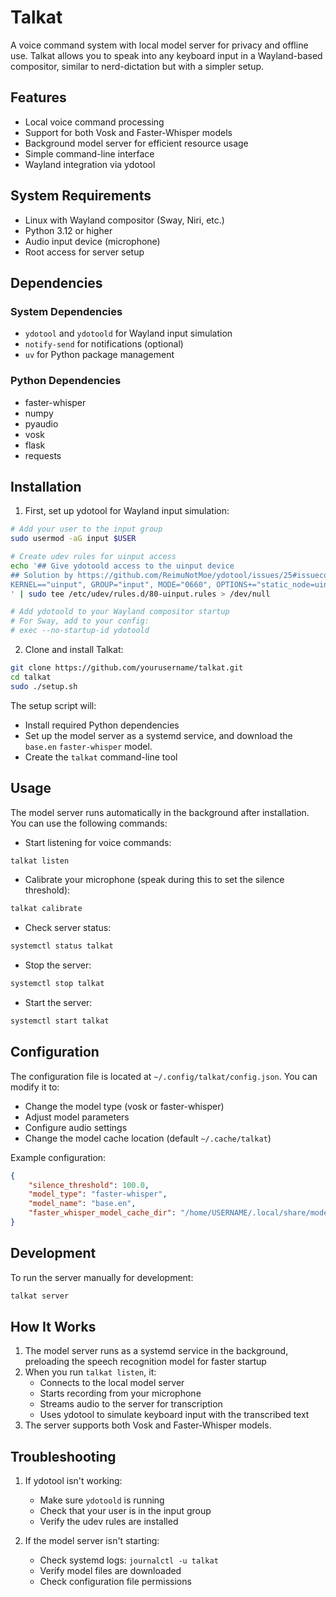 # Talkat

A voice command system with local model server for privacy and offline use. Talkat allows you to speak into any keyboard input in a Wayland-based compositor, similar to nerd-dictation but with a simpler setup.

## Features

- Local voice command processing
- Support for both Vosk and Faster-Whisper models
- Background model server for efficient resource usage
- Simple command-line interface
- Wayland integration via ydotool

## System Requirements

- Linux with Wayland compositor (Sway, Niri, etc.)
- Python 3.12 or higher
- Audio input device (microphone)
- Root access for server setup

## Dependencies

### System Dependencies
- `ydotool` and `ydotoold` for Wayland input simulation
- `notify-send` for notifications (optional)
- `uv` for Python package management

### Python Dependencies
- faster-whisper
- numpy
- pyaudio
- vosk
- flask
- requests

## Installation

1. First, set up ydotool for Wayland input simulation:
```bash
# Add your user to the input group
sudo usermod -aG input $USER

# Create udev rules for uinput access
echo '## Give ydotoold access to the uinput device
## Solution by https://github.com/ReimuNotMoe/ydotool/issues/25#issuecomment-535842993
KERNEL=="uinput", GROUP="input", MODE="0660", OPTIONS+="static_node=uinput"
' | sudo tee /etc/udev/rules.d/80-uinput.rules > /dev/null

# Add ydotoold to your Wayland compositor startup
# For Sway, add to your config:
# exec --no-startup-id ydotoold
```

2. Clone and install Talkat:
```bash
git clone https://github.com/yourusername/talkat.git
cd talkat
sudo ./setup.sh
```

The setup script will:
- Install required Python dependencies
- Set up the model server as a systemd service, and download the `base.en` `faster-whisper` model.
- Create the `talkat` command-line tool

## Usage

The model server runs automatically in the background after installation. You can use the following commands:

- Start listening for voice commands:
```bash
talkat listen
```

- Calibrate your microphone (speak during this to set the silence threshold):
```bash
talkat calibrate
```

- Check server status:
```bash
systemctl status talkat
```

- Stop the server:
```bash
systemctl stop talkat
```

- Start the server:
```bash
systemctl start talkat
```

## Configuration

The configuration file is located at `~/.config/talkat/config.json`. You can modify it to:
- Change the model type (vosk or faster-whisper)
- Adjust model parameters
- Configure audio settings
- Change the model cache location (default `~/.cache/talkat`)

Example configuration:
```json
{
    "silence_threshold": 100.0,
    "model_type": "faster-whisper",
    "model_name": "base.en",
    "faster_whisper_model_cache_dir": "/home/USERNAME/.local/share/models/faster-whisper"
}
```

## Development

To run the server manually for development:
```bash
talkat server
```

## How It Works

1. The model server runs as a systemd service in the background, preloading the speech recognition model for faster startup
2. When you run `talkat listen`, it:
   - Connects to the local model server
   - Starts recording from your microphone
   - Streams audio to the server for transcription
   - Uses ydotool to simulate keyboard input with the transcribed text
3. The server supports both Vosk and Faster-Whisper models.

## Troubleshooting

1. If ydotool isn't working:
   - Make sure `ydotoold` is running
   - Check that your user is in the input group
   - Verify the udev rules are installed

2. If the model server isn't starting:
   - Check systemd logs: `journalctl -u talkat`
   - Verify model files are downloaded
   - Check configuration file permissions
   
